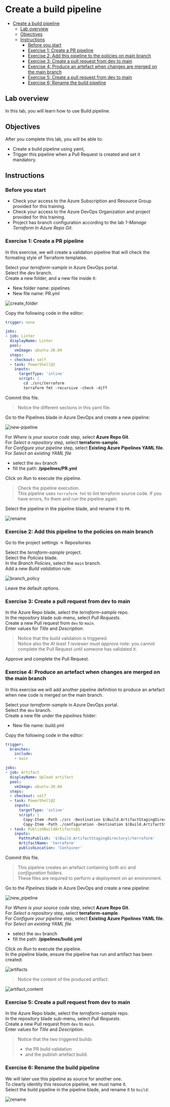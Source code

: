 # Create a build pipeline

- [Create a build pipeline](#create-a-build-pipeline)
  - [Lab overview](#lab-overview)
  - [Objectives](#objectives)
  - [Instructions](#instructions)
    - [Before you start](#before-you-start)
    - [Exercise 1: Create a PR pipeline](#exercise-1-create-a-pr-pipeline)
    - [Exercise 2: Add this pipeline to the policies on main branch](#exercise-2-add-this-pipeline-to-the-policies-on-main-branch)
    - [Exercise 3: Create a pull request from dev to main](#exercise-3-create-a-pull-request-from-dev-to-main)
    - [Exercise 4: Produce an artefact when changes are merged on the main branch](#exercise-4-produce-an-artefact-when-changes-are-merged-on-the-main-branch)
    - [Exercise 5: Create a pull request from dev to main](#exercise-5-create-a-pull-request-from-dev-to-main)
    - [Exercise 6: Rename the build pipeline](#exercise-6-rename-the-build-pipeline)

## Lab overview

In this lab, you will learn how to use Build pipeline.

## Objectives

After you complete this lab, you will be able to:

-   Create a build pipeline using yaml,
-   Trigger this pipeline when a Pull Request is created and set it mandatory.

## Instructions

### Before you start

- Check your access to the Azure Subscription and Resource Group provided for this training.
- Check your access to the Azure DevOps Organization and project provided for this training.
- Project has branch configuration according to the lab *1-Manage Terraform In Azure Repo Git*.

### Exercise 1: Create a PR pipeline

In this exercise, we will create a validation pipeline that will check the formating style of Terraform templates.

Select your *terraform-sample* in Azure DevOps portal.  
Select the *dev* branch.  
Create a new folder, and a new file inside it:
- New folder name: pipelines
- New file name: PR.yml

![create_folder](../assets/build_create_folder.PNG)

Copy the following code in the editor:

```yaml
trigger: none

jobs:
- job: Linter
  displayName: Linter
  pool:
    vmImage: ubuntu-20.04
  steps:
  - checkout: self
  - task: PowerShell@2
    inputs:
      targetType: 'inline'
      script: |
        cd ./src/terraform
        terraform fmt -recursive -check -diff
```

Commit this file.  

> Notice the different sections in this yaml file.

Go to the Pipelines blade in Azure DevOps and create a new pipeline:

![new-pipeline](../assets/build_new_pipeline.PNG)

For *Where is your source code* step, select **Azure Repo Git**.  
For *Select a repository* step, select **terraform-sample**.  
For *Configure your pipeline* step, select **Existing Azure Pipelines YAML file**.  
For *Select an existing YAML file*
- select the `dev` branch
- fill the path: **/pipelines/PR.yml**

Click on *Run* to execute the pipeline.

> Check the pipeline execution.  
> This pipeline uses `terraform fmt` to lint terraform source code. If you have errors, fix them and run the pipeline again.

Select the pipeline in the pipeline blade, and rename it to `PR`.

![rename](../assets/build_rename.PNG)

### Exercise 2: Add this pipeline to the policies on main branch

Go to the project settings -> Repositories

Select the *terraform-sample* project.  
Select the *Policies* blade.  
In the *Branch Policies*, select the `main` branch.  
Add a new *Build validation* rule:

![branch_policy](../assets/build_branch_policy.PNG)

Leave the default options.

### Exercise 3: Create a pull request from dev to main

In the Azure Repo blade, select the *terraform-sample* repo.  
In the repository blade sub-menu, select *Pull Requests*.  
Create a new Pull request from `dev` to `main`.  
Enter values for *Title* and *Description*.  

> Notice that the build validation is triggered.  
> Notice also the *At least 1 reviewer must approve* note: you cannot complete the Pull Request until someone has validated it.  

Approve and complete the Pull Request.  

### Exercise 4: Produce an artefact when changes are merged on the main branch

In this exercise we will add another pipeline definition to produce an artefact when new code is merged on the main branch.  

Select your *terraform-sample* in Azure DevOps portal.  
Select the `dev` branch.  
Create a new file under the *pipelines* folder:
- New file name: build.yml

Copy the following code in the editor:

```yaml
trigger:
  branches:
    include:
    - main

jobs:
- job: Artifact
  displayName: Upload artifact
  pool:
    vmImage: ubuntu-20.04
  steps:
  - checkout: self
  - task: PowerShell@2
    inputs:
      targetType: 'inline'
      script: |
        Copy-Item -Path ./src -Destination $(Build.ArtifactStagingDirectory)/terraform -Recurse
        Copy-Item -Path ./configuration -Destination $(Build.ArtifactStagingDirectory)/terraform -Recurse
  - task: PublishBuildArtifacts@1
    inputs:
      PathtoPublish: '$(Build.ArtifactStagingDirectory)/terraform'
      ArtifactName: 'terraform'
      publishLocation: 'Container'
```
Commit this file.  

> This pipeline creates an artefact containing both *src* and *configuration* folders.  
> These files are required to perform a deployment on an environment.

Go to the *Pipelines* blade in Azure DevOps and create a new pipeline:

![new_pipeline](../assets/build_new_pipeline.PNG)

For *Where is your source code* step, select **Azure Repo Git**.  
For *Select a repository* step, select **terraform-sample**.  
For *Configure your pipeline* step, select **Existing Azure Pipelines YAML file**.  
For *Select an existing YAML file*
- select the `dev` branch
- fill the path: **/pipelines/build.yml**

Click on *Run* to execute the pipeline.  
In the pipeline blade, ensure the pipeline has run and artifact has been created:

![artifacts](../assets/build_artefacts.PNG)

> Notice the content of the produced artifact:

![artifact_content](../assets/build_artefacts_content.PNG)

### Exercise 5: Create a pull request from dev to main

In the Azure Repo blade, select the *terraform-sample* repo.  
In the repository blade sub-menu, select *Pull Requests*.  
Create a new Pull request from `dev` to `main`.  
Enter values for *Title* and *Description*.  

> Notice that the two triggered builds
> - the PR build validation 
> - and the publish artefact build.

### Exercise 6: Rename the build pipeline

We will later use this pipeline as source for another one.  
To clearly identity this resource pipeline, we must name it.  
Select the build pipeline in the pipeline blade, and rename it to `build`:

![rename](../assets/build_rename.PNG)


